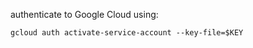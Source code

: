 
authenticate to Google Cloud using:

```
gcloud auth activate-service-account --key-file=$KEY
```



